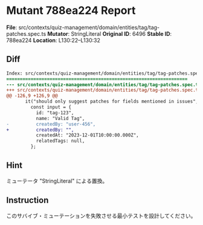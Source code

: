 # Mutant 788ea224 Report

**File**: src/contexts/quiz-management/domain/entities/tag/tag-patches.spec.ts
**Mutator**: StringLiteral
**Original ID**: 6496
**Stable ID**: 788ea224
**Location**: L130:22–L130:32

## Diff

```diff
Index: src/contexts/quiz-management/domain/entities/tag/tag-patches.spec.ts
===================================================================
--- src/contexts/quiz-management/domain/entities/tag/tag-patches.spec.ts	original
+++ src/contexts/quiz-management/domain/entities/tag/tag-patches.spec.ts	mutated #6496
@@ -126,9 +126,9 @@
       it("should only suggest patches for fields mentioned in issues", () => {
         const input = {
           id: "tag-123",
           name: "Valid Tag",
-          createdBy: "user-456",
+          createdBy: "",
           createdAt: "2023-12-01T10:00:00.000Z",
           relatedTags: null,
         };
```

## Hint

ミューテータ "StringLiteral" による置換。

## Instruction

このサバイブ・ミューテーションを失敗させる最小テストを設計してください。
